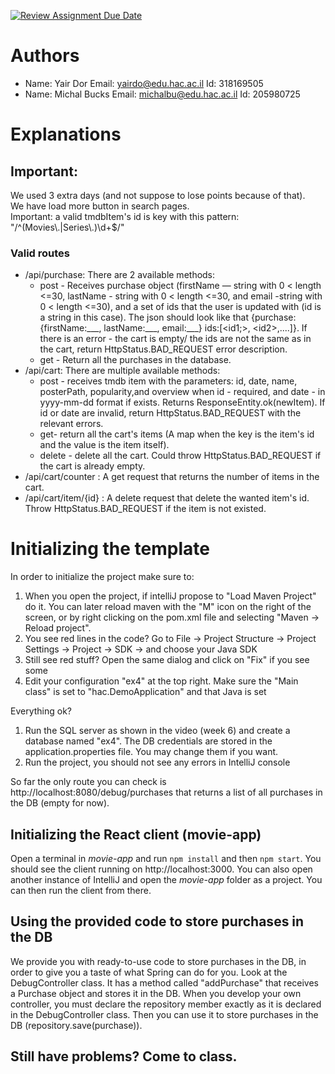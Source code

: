 [![Review Assignment Due Date](https://classroom.github.com/assets/deadline-readme-button-24ddc0f5d75046c5622901739e7c5dd533143b0c8e959d652212380cedb1ea36.svg)](https://classroom.github.com/a/7Tmn2VQK)

# Authors
* Name: Yair Dor Email: yairdo@edu.hac.ac.il Id: 318169505
* Name: Michal Bucks Email: michalbu@edu.hac.ac.il Id: 205980725

# Explanations

<h2> Important: </h2>
<div>
    We used 3 extra days (and not suppose to lose points because of that). 
</div>
<div>
    We have load more button in search pages.
</div>
<div>
    Important: a valid tmdbItem's id is key with this pattern: "/^(Movies\.|Series\.)\d+$/"
</div>

<h3>Valid routes</h3>
<ul>
    <li>
        /api/purchase: There are 2 available methods:
        <ul>
            <li>
                post - Receives purchase object (firstName — string with 0 &lt; length &lt;=30,
                lastName - string with 0 &lt; length &lt;=30, and email -string with 0 &lt; length &lt;=30), and a set of ids
                that the user is updated with (id is a string in this case). The json should look like that
                {purchase:{firstName:___, lastName:___, email:___} ids:[&lt;id1;&gt;, &lt;id2&gt;,....]}.
                If there is an error - the cart is empty/ the ids are not the same as in the cart, return
                HttpStatus.BAD_REQUEST error description.
            </li>
            <li>
                get - Return all the purchases in the database.
            </li>
        </ul>
    </li>
    <li>
        /api/cart: There are multiple available methods:
        <ul>
            <li>
                post - receives tmdb item with the parameters: id, date, name, posterPath, popularity,and overview
                when id - required, and date - in yyyy-mm-dd format if exists. Returns ResponseEntity.ok(newItem).
                If id or date are invalid, return HttpStatus.BAD_REQUEST with the relevant errors.
            </li>
            <li>
                get- return all the cart's items (A map when the key is the item's id and the value is the item
                itself).
            </li>
            <li>
                delete - delete all the cart. Could throw HttpStatus.BAD_REQUEST if the cart is already empty.
            </li>
        </ul>
    </li>
    <li>
        /api/cart/counter : A get request that returns the number of items in the cart.
    </li>
    <li>
        /api/cart/item/{id} : A delete request that delete the wanted item's id. Throw HttpStatus.BAD_REQUEST
        if the item is not existed.
    </li>
</ul>


# Initializing the template

In order to initialize the project make sure to:

1. When you open the project, if intelliJ propose to "Load Maven Project" do it. You can later reload maven with the "M" icon on the right of the screen, or by right clicking on the pom.xml file and selecting "Maven -> Reload project".
2. You see red lines in the code? Go to File -> Project Structure -> Project Settings -> Project -> SDK -> and choose your Java SDK
3. Still see red stuff? Open the same dialog and click on "Fix" if you see some
4. Edit your configuration "ex4" at the top right. Make sure the "Main class" is set to "hac.DemoApplication" and that Java is set

Everything ok?
1. Run the SQL server as shown in the video (week 6) and create a database named "ex4". The DB credentials are stored in the application.properties file. You may change them if you want.
2. Run the project, you should not see any errors in IntelliJ console

So far the only route you can check is http://localhost:8080/debug/purchases
that returns a list of all purchases in the DB (empty for now).

## Initializing the React client (movie-app)

Open a terminal in *movie-app* and run `npm install` and then `npm start`. You should see the client running on http://localhost:3000.
You can also open another instance of IntelliJ and open the *movie-app* folder as a project. You can then run the client from there.

## Using the provided code to store purchases in the DB

We provide you with ready-to-use code to store purchases in the DB, in order to give you a taste of what Spring can do for you.
Look at the DebugController class. It has a method called "addPurchase" that receives a Purchase object and stores it in the DB.
When you develop your own controller, you must declare the repository member exactly as it is declared in the DebugController class.
Then you can use it to store purchases in the DB (repository.save(purchase)).

## Still have problems? Come to class.
